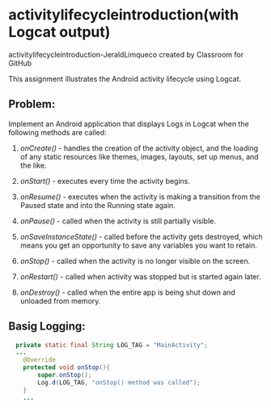 # activitylifecycleintroduction(with Logcat output)
activitylifecycleintroduction-JeraldLimqueco created by Classroom for GitHub

This assignment illustrates the Android activity lifecycle using Logcat.

## Problem:

Implement an Android application that displays Logs in Logcat when the following methods are called:

1. *onCreate()* - handles the creation of the activity object, and the loading of any static resources like themes, images, layouts, set up menus, and the like.

2. *onStart()* - executes every time the activity begins.

3. *onResume()* - executes when the activity is making a transition from the Paused state and into the Running state again.

4. *onPause()* - called when the activity is still partially visible.

5. *onSaveInstanceState()* - called before the activity gets destroyed, which means you get an opportunity to save any variables you want to retain.

6. *onStop()* - called when the activity is no longer visible on the screen.

7. *onRestart()* - called when activity was stopped but is started again later.

8. *onDestroy()* - called when the entire app is being shut down and unloaded from memory.

## Basig Logging:

```Java
  private static final String LOG_TAG = "MainActivity";
  ...
    @Override
    protected void onStop(){
        super.onStop();
        Log.d(LOG_TAG, "onStop() method was called");
    }
    ...
```

